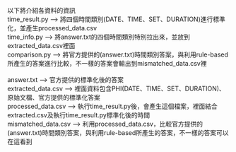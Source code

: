 以下將介紹各資料的資訊 <br>
time_result.py --> 將四個時間類別(DATE、TIME、SET、DURATION)進行標準化，並產生processed_data.csv <br>
time_info.py --> 將answer.txt的四個時間類別特別拉出來，並放到extracted_data.csv裡面 <br>
comparison.py --> 將官方提供的(answer.txt)時間類別答案，與利用rule-based所產生的答案進行比較，不一樣的答案會輸出到mismatched_data.csv裡 <br>
<br>
answer.txt --> 官方提供的標準化後的答案 <br>
extracted_data.csv --> 裡面資料包含PHI(DATE、TIME、SET、DURATION)、原始文檔、官方提供的標準化答案 <br>
processed_data.csv --> 執行time_result.py後，會產生這個檔案，裡面結合extracted.csv及執行time_result.py標準化後的時間 <br>
mismatched_data.csv --> 利用processed_data.csv，比較官方提供的(answer.txt)時間類別答案，與利用rule-based所產生的答案，不一樣的答案可以在這看到
